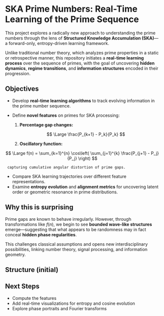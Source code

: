 
# SKA Prime Numbers: Real-Time Learning of the Prime Sequence

This project explores a radically new approach to understanding the prime numbers through the lens of **Structured Knowledge Accumulation (SKA)**—a forward-only, entropy-driven learning framework.

Unlike traditional number theory, which analyzes prime properties in a static or retrospective manner, this repository initiates a **real-time learning process** over the sequence of primes, with the goal of uncovering **hidden dynamics**, **regime transitions**, and **information structures** encoded in their progression.

##  Objectives

- Develop **real-time learning algorithms** to track evolving information in the prime number sequence.
- Define **novel features** on primes for SKA processing:

  1. **Percentage gap changes:**

    $$
    \Large \frac{P_{k+1} - P_k}{P_k}
    $$

  2. **Oscillatory function:**

$$
\Large f(n) = \sum_{k=1}^{n} \cos\left( \sum_{j=1}^{k} \frac{P_{j+1} - P_j}{P_j} \right)
$$

     capturing cumulative angular distortion of prime gaps.

- Compare SKA learning trajectories over different feature representations.
- Examine **entropy evolution** and **alignment metrics** for uncovering latent order or geometric resonance in prime distributions.

##  Why this is surprising

Prime gaps are known to behave irregularly. However, through transformations like $f(n)$, we begin to see **bounded wave-like structures** emerge—suggesting that what appears to be randomness may in fact conceal **hidden phase regularities**.

This challenges classical assumptions and opens new interdisciplinary possibilities, linking number theory, signal processing, and information geometry.

## Structure (initial)



## Next Steps

- Compute the features
- Add real-time visualizations for entropy and cosine evolution
- Explore phase portraits and Fourier transforms




